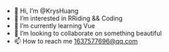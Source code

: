 - 👋 Hi, I’m @KrysHuang
- 👀 I’m interested in RRiding && Coding
- 🌱 I’m currently learning Vue
- 💞️ I’m looking to collaborate on something beautiful
- 📫 How to reach me 1637577696@qq.com

<!---
KrisHuang/KrisHuang is a ✨ special ✨ repository because its `README.md` (this file) appears on your GitHub profile.
You can click the Preview link to take a look at your changes.
--->
